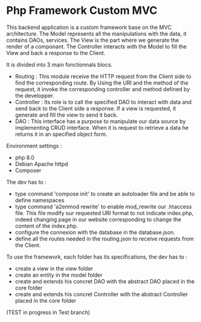 # Php Framework Custom MVC

This backend application is a custom framework base on the MVC architecture. The Model represents all the manipulations with the data, it contains DAOs, services. The View is the part where we generate the render of a componant. The Controller interacts with the Model to fill the View and back a response to the Client.   

It is divided into 3 main fonctionnals blocs.
- Routing : This module receive the HTTP request from the Client side to find the corresponding route. By Using the URI and the method of the request, it invoke the corresponding controller and method defined by the developper.
- Controller : Its role is to call the specified DAO to interact with data and send back to the Client side a response. If a view is requested, it generate and fill the view to send it back.
- DAO : This interface has a purpose to manipulate our data source by implementing CRUD interface. When it is request to retrieve a data he returns it in an specified object form.  


Environment settings :
- php 8.0
- Debian Apache httpd
- Composer

The dev has to :
- type command 'compose init' to create an autoloader file and be able to define namespaces
- type command 'a2enmod rewrite' to enable mod_rewrite our .htaccess file. This file modify our requested URI format to not indicate index.php, indeed changing page in our website corresponding to change the content of the index.php.  
- configure the connexion with the database in the database.json.
- define all the routes needed in the routing.json to receive requests from the Client.

To use the framework, each folder has its specifications, the dev has to :
- create a view in the view folder
- create an entity in the model folder
- create and extends his concret DAO with the abstract DAO placed in the core folder
- create and extends his concret Controller with the abstract Controller placed in the core folder

(TEST in progress in Test branch)

